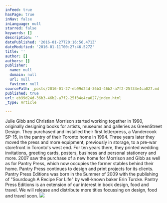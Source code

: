 ```yaml
---
inFeed: true
hasPage: true
inNav: false
inLanguage: null
starred: false
keywords: []
description: ''
datePublished: '2016-01-27T20:16:56.471Z'
dateModified: '2016-01-11T00:27:46.527Z'
title: ''
author: []
authors: []
publisher:
  name: null
  domain: null
  url: null
  favicon: null
sourcePath: _posts/2016-01-27-eb99d24d-36b3-46b2-a7f2-25f34e4ca027.md
published: true
url: eb99d24d-36b3-46b2-a7f2-25f34e4ca027/index.html
_type: Article

---
```

Julie Gibb and Christian Morrison started working together in 1990, originally designing books for artists, museums and galleries as GreenStreet Design. They purchased and installed their first letterpress, a Vandercook SP-15, in the pantry of their Toronto home in 1994\. Three years later they moved the press and more equipment, previously in storage, to a pre-war storefront in Toronto's west end. For ten years there, they printed wedding invitations, greeting cards, posters, business and personal stationery and more. 2007 saw the purchase of a new home for Morrison and Gibb as well as for Pantry Press, which now occupies the former stables behind their home. Pantry Press continues to design and print projects for its clients. Pantry Press Editions was born in the Summer of 2009 with the publishing of "Sourdough A Recipe For Life" by well-known baker Erin Turcke. Pantry Press Editions is an extension of our interest in book design, food and travel. We will release and distribute more titles focussing on design, food and travel soon.
![](https://the-grid-user-content.s3-us-west-2.amazonaws.com/e369a2b4-5739-4afd-ac9c-8d67b03adbd5.png)